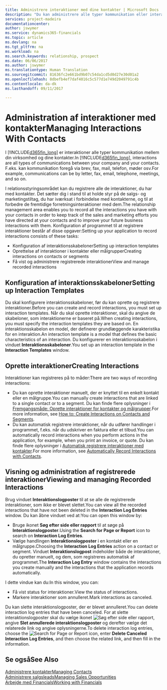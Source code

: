 ```yaml
---
title: Administrere interaktioner med dine kontakter | Microsoft Docs
description: "Du kan administrere alle typer kommunikation eller interaktioner mellem din virksomhed og dine kontakter, f.eks. kommunikation via brev, telefon, møder osv."
services: project-madeira
documentationcenter: 
author: jswymer
ms.service: dynamics365-financials
ms.topic: article
ms.devlang: na
ms.tgt_pltfrm: na
ms.workload: na
ms.search.keywords: relationship, prospect
ms.date: 06/06/2017
ms.author: jswymer
ms.translationtype: Human Translation
ms.sourcegitcommit: 81636fc2e661bd9b07c54da1cd5d0d27e30d01a2
ms.openlocfilehash: 8dbefb4ef7daf4016c5c577d1e749d2049791c4b
ms.contentlocale: da-dk
ms.lasthandoff: 09/11/2017

---
```

# <a name="managing-interactions-with-contacts"></a><span data-ttu-id="5427f-103">Administration af interaktioner med kontakter</span><span class="sxs-lookup"><span data-stu-id="5427f-103">Managing Interactions With Contacts</span></span>
<span data-ttu-id="5427f-104">I [!INCLUDE[d365fin_long](includes/d365fin_long_md.md)] er interaktioner alle typer kommunikation mellem din virksomhed og dine kontakter.</span><span class="sxs-lookup"><span data-stu-id="5427f-104">In [!INCLUDE[d365fin_long](includes/d365fin_long_md.md)], interactions are all types of communications between your company and your contacts.</span></span> <span data-ttu-id="5427f-105">F.eks. kan kommunikation foregå via brev, fax, mail, telefon, møder osv.</span><span class="sxs-lookup"><span data-stu-id="5427f-105">For example, communications can be by letter, fax, email, telephone, meetings, and so on.</span></span>

<span data-ttu-id="5427f-106">I relationsstyringsområdet kan du registrere alle de interaktioner, du har med kontakter. Det sætter dig i stand til at holde styr på de salgs- og marketingstiltag, du har iværksat i forbindelse med kontakterne, og til at forbedre de fremtidige forretningsinteraktioner med dem.</span><span class="sxs-lookup"><span data-stu-id="5427f-106">The relationship management area enables you to record all the interactions you have with your contacts in order to keep track of the sales and marketing efforts you have directed at your contacts and to improve your future business interactions with them.</span></span> <span data-ttu-id="5427f-107">Konfiguration af programmet til at registrere interaktioner består af disse opgaver:</span><span class="sxs-lookup"><span data-stu-id="5427f-107">Setting up your application to record interactions consists of these tasks:</span></span>

* <span data-ttu-id="5427f-108">Konfiguration af interaktionsskabeloner</span><span class="sxs-lookup"><span data-stu-id="5427f-108">Setting up interaction templates</span></span>  
* <span data-ttu-id="5427f-109">Oprettelse af interaktioner i kontakter eller målgrupper</span><span class="sxs-lookup"><span data-stu-id="5427f-109">Creating interactions on contacts or segments</span></span>  
* <span data-ttu-id="5427f-110">Få vist og administrere registrerede interaktioner</span><span class="sxs-lookup"><span data-stu-id="5427f-110">View and manage recorded interactions</span></span>  

##  <a name="setting-up-interaction-templates"></a><span data-ttu-id="5427f-111">Konfiguration af interaktionsskabeloner</span><span class="sxs-lookup"><span data-stu-id="5427f-111">Setting up Interaction Templates</span></span>
<span data-ttu-id="5427f-112">Du skal konfigurere interaktionsskabeloner, før du kan oprette og registrere interaktioner.</span><span class="sxs-lookup"><span data-stu-id="5427f-112">Before you can create and record interactions, you must set up interaction templates.</span></span> <span data-ttu-id="5427f-113">Når du skal oprette interaktioner, skal du angive de skabeloner, som interaktionerne er baseret på.</span><span class="sxs-lookup"><span data-stu-id="5427f-113">When creating interactions, you must specify the interaction templates they are based on.</span></span> <span data-ttu-id="5427f-114">En interaktionsskabelon en model, der definerer grundlæggende karakteristika for en interaktion.</span><span class="sxs-lookup"><span data-stu-id="5427f-114">An interaction template is a model that defines the basic characteristics of an interaction.</span></span>
<span data-ttu-id="5427f-115">Du konfigurerer en interaktionsskabelon i vinduet **Interaktionsskabeloner**.</span><span class="sxs-lookup"><span data-stu-id="5427f-115">You set up an interaction template in the **Interaction Templates** window.</span></span>  

## <a name="creating-interactions"></a><span data-ttu-id="5427f-116">Oprette interaktioner</span><span class="sxs-lookup"><span data-stu-id="5427f-116">Creating Interactions</span></span>
<span data-ttu-id="5427f-117">Interaktioner kan registreres på to måder:</span><span class="sxs-lookup"><span data-stu-id="5427f-117">There are two ways of recording interactions:</span></span>

* <span data-ttu-id="5427f-118">Du kan oprette interaktioner manuelt, der er knyttet til en enkelt kontakt eller en målgruppe.</span><span class="sxs-lookup"><span data-stu-id="5427f-118">You can manually create interactions that are linked to a single contact or to a segment.</span></span> <span data-ttu-id="5427f-119">Du kan finde flere oplysninger i [Fremgangsmåde: Oprette interaktioner for kontakter og målgrupper](marketing-how-create-interactions.md).</span><span class="sxs-lookup"><span data-stu-id="5427f-119">For more information, see [How to: Create Interactions on Contacts and Segments](marketing-how-create-interactions.md).</span></span>  
* <span data-ttu-id="5427f-120">Du kan automatisk registrere interaktioner, når du udfører handlinger i programmet, f.eks. når du udskriver en faktura eller et tilbud.</span><span class="sxs-lookup"><span data-stu-id="5427f-120">You can automatically record interactions when you perform actions in the application, for example, when you print an invoice, or quote.</span></span> <span data-ttu-id="5427f-121">Du kan finde flere oplysninger i [Automatisk registrere interaktioner med kontakter](marketing-auto-record-interactions.md).</span><span class="sxs-lookup"><span data-stu-id="5427f-121">For more information, see [Automatically Record Interactions with Contacts](marketing-auto-record-interactions.md).</span></span>

## <a name="viewing-and-managing-recorded-interactions"></a><span data-ttu-id="5427f-122">Visning og administration af registrerede interaktioner</span><span class="sxs-lookup"><span data-stu-id="5427f-122">Viewing and managing Recorded Interactions</span></span>
<span data-ttu-id="5427f-123">Brug vinduet **Interaktionslogposter** til at se alle de registrerede interaktioner, som ikke er blevet slettet.</span><span class="sxs-lookup"><span data-stu-id="5427f-123">You can view all the recorded interactions that have not been deleted in the **Interaction Log Entries** window.</span></span> <span data-ttu-id="5427f-124">Du kan åbne vinduet ved at:</span><span class="sxs-lookup"><span data-stu-id="5427f-124">You can open this window by:</span></span>

* <span data-ttu-id="5427f-125">Bruge ikonet **Søg efter side eller rapport** til at søge på **Interaktionslogposter**.</span><span class="sxs-lookup"><span data-stu-id="5427f-125">Using the **Search for Page or Report** icon to search on **Interaction Log Entries**.</span></span>
* <span data-ttu-id="5427f-126">Vælge handlingen **Interaktionslogposter** i en kontakt eller en målgruppe.</span><span class="sxs-lookup"><span data-stu-id="5427f-126">Choosing the **Interaction Log Entries** action on a contact or segment.</span></span>
  <span data-ttu-id="5427f-127">Vinduet **Interaktionslogpost** indeholder både de interaktioner, du opretter manuelt, og dem, som registreres automatisk af programmet.</span><span class="sxs-lookup"><span data-stu-id="5427f-127">The **Interaction Log Entry** window contains the interactions you create manually and the interactions that the application records automatically.</span></span>

<span data-ttu-id="5427f-128">I dette vindue kan du:</span><span class="sxs-lookup"><span data-stu-id="5427f-128">In this window, you can:</span></span>

* <span data-ttu-id="5427f-129">Få vist status for interaktioner.</span><span class="sxs-lookup"><span data-stu-id="5427f-129">View the status of interactions.</span></span>
* <span data-ttu-id="5427f-130">Markere interaktioner som annulleret.</span><span class="sxs-lookup"><span data-stu-id="5427f-130">Mark interactions as canceled.</span></span>

<span data-ttu-id="5427f-131">Du kan slette interaktionslogposter, der er blevet annulleret.</span><span class="sxs-lookup"><span data-stu-id="5427f-131">You can delete interaction log entries that have been canceled.</span></span> <span data-ttu-id="5427f-132">For at slette interaktionslogposter skal du vælge ikonet ![Søg efter side eller rapport](media/ui-search/search_small.png "Ikonet Søg efter side eller rapport"), angive **Slet annullerede interaktionslogposter** og derefter vælge det relaterede link og angive oplysningerne.</span><span class="sxs-lookup"><span data-stu-id="5427f-132">To delete interaction log entries, choose the ![Search for Page or Report](media/ui-search/search_small.png "Search for Page or Report icon") icon, enter **Delete Canceled Interaction Log Entries**, and then choose the related link, and then fill in the information.</span></span>

## <a name="see-also"></a><span data-ttu-id="5427f-133">Se også</span><span class="sxs-lookup"><span data-stu-id="5427f-133">See Also</span></span>
[<span data-ttu-id="5427f-134">Administrere kontakter</span><span class="sxs-lookup"><span data-stu-id="5427f-134">Managing Contacts</span></span>](marketing-contacts.md)  
[<span data-ttu-id="5427f-135">Administrere salgsleads</span><span class="sxs-lookup"><span data-stu-id="5427f-135">Managing Sales Opportunities</span></span>](marketing-manage-sales-opportunities.md)  
[<span data-ttu-id="5427f-136">Arbejde med Financials</span><span class="sxs-lookup"><span data-stu-id="5427f-136">Working with Financials</span></span>](ui-work-product.md)  

